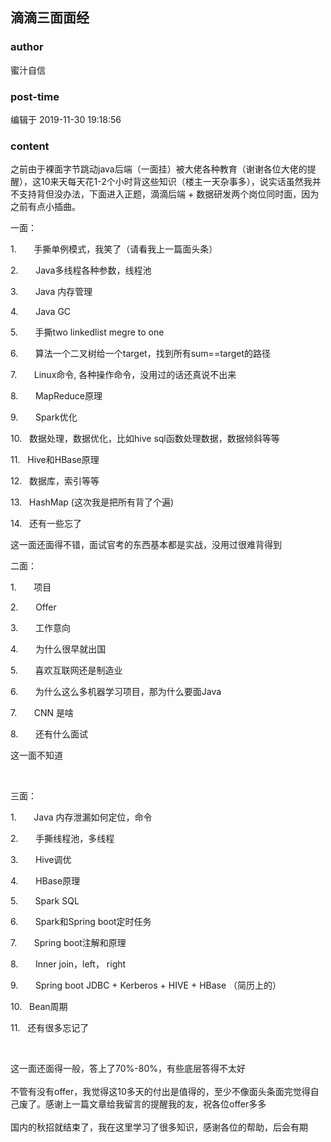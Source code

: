 ## 滴滴三面面经
### author 
蜜汁自信
### post-time 

编辑于  2019-11-30 19:18:56
### content 
<div class="post-topic-des nc-post-content">
 <p>
  之前由于裸面字节跳动java后端（一面挂）被大佬各种教育（谢谢各位大佬的提醒），这10来天每天花1-2个小时背这些知识（楼主一天杂事多），说实话虽然我并不支持背但没办法，下面进入正题，滴滴后端 + 数据研发两个岗位同时面，因为之前有点小插曲。
 </p>
 <p>
  一面：
 </p>
 <p>
  1.       手撕单例模式，我笑了（请看我上一篇面头条）
 </p>
 <p>
  2.       Java多线程各种参数，线程池
 </p>
 <p>
  3.       Java 内存管理
 </p>
 <p>
  4.       Java GC
 </p>
 <p>
  5.       手撕two linkedlist megre to one
 </p>
 <p>
  6.       算法一个二叉树给一个target，找到所有sum==target的路径
 </p>
 <p>
  7.       Linux命令, 各种操作命令，没用过的话还真说不出来
 </p>
 <p>
  8.       MapReduce原理
 </p>
 <p>
  9.       Spark优化
 </p>
 <p>
  10.   数据处理，数据优化，比如hive sql函数处理数据，数据倾斜等等
 </p>
 <p>
  11.   Hive和HBase原理
 </p>
 <p>
  12.   数据库，索引等等
 </p>
 <p>
  13.   HashMap (这次我是把所有背了个遍)
 </p>
 <p>
  14.   还有一些忘了
 </p>
 <p>
  这一面还面得不错，面试官考的东西基本都是实战，没用过很难背得到
 </p>
 <p>
  二面：
 </p>
 <p>
  1.       项目
 </p>
 <p>
  2.       Offer
 </p>
 <p>
  3.       工作意向
 </p>
 <p>
  4.       为什么很早就出国
 </p>
 <p>
  5.       喜欢互联网还是制造业
 </p>
 <p>
  6.       为什么这么多机器学习项目，那为什么要面Java
 </p>
 <p>
  7.       CNN 是啥
 </p>
 <p>
  8.       还有什么面试
 </p>
 <p>
  这一面不知道
 </p>
 <p>
  <br/>
 </p>
 <p>
  三面：
 </p>
 <p>
  1.       Java 内存泄漏如何定位，命令
 </p>
 <p>
  2.       手撕线程池，多线程
 </p>
 <p>
  3.       Hive调优
 </p>
 <p>
  4.       HBase原理
 </p>
 <p>
  5.       Spark SQL
 </p>
 <p>
  6.       Spark和Spring boot定时任务
 </p>
 <p>
  7.       Spring boot注解和原理
 </p>
 <p>
  8.       Inner join，left，
  <span>
  </span>
  right
 </p>
 <p>
  9.       Spring boot JDBC + Kerberos + HIVE + HBase （简历上的）
 </p>
 <p>
  10.   Bean周期
 </p>
 <p>
  11.   还有很多忘记了
 </p>
 <p>
  <br/>
 </p>
 <div>
  这一面还面得一般，答上了70%-80%，有些底层答得不太好
 </div>
 <div>
  <br/>
 </div>
 <div>
  不管有没有offer，我觉得这10多天的付出是值得的，至少不像面头条面完觉得自己废了。感谢上一篇文章给我留言的提醒我的友，祝各位offer多多
 </div>
 <div>
  <br/>
 </div>
 <div>
  国内的秋招就结束了，我在这里学习了很多知识，感谢各位的帮助，后会有期
 </div>
 <p>
  <br/>
 </p>
</div>
